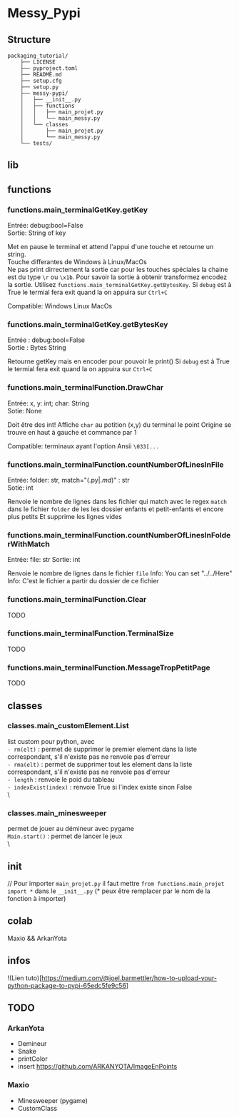 # Messy_Pypi

## Structure
```
packaging_tutorial/
	├── LICENSE
	├── pyproject.toml
	├── README.md
	├── setup.cfg
	├── setup.py
	├── messy-pypi/
	│   ├── __init__.py
	│	├── functions
	│	│	├── main_projet.py
	│	│	└── main_messy.py
	│	└── classes
	│		├── main_projet.py
	│		└── main_messy.py
	└── tests/
```

## lib

## functions

### functions.main_terminalGetKey.**getKey**

Entrée: debug:bool=False \
Sortie: String of key

Met en pause le terminal et attend l'appui d'une touche et retourne un string. \
Touche differantes de Windows à Linux/MacOs \
Ne pas print dirrectement la sortie car pour les touches spéciales la chaine est du type `\r` ou `\x1b`. Pour savoir la sortie à obtenir transformez encodez la sortie. Utilisez `functions.main_terminalGetKey.getBytesKey`.
Si `debug` est à True le termial fera exit quand la on appuira sur `Ctrl+C` 

Compatible: Windows Linux MacOs

### functions.main_terminalGetKey.**getBytesKey**

Entrée : debug:bool=False \
Sortie : Bytes String 

Retourne getKey mais en encoder pour pouvoir le print()
Si `debug` est à True le termial fera exit quand la on appuira sur `Ctrl+C` 

### functions.main_terminalFunction.**DrawChar**
Entrée: x, y: int; char: String \
Sotie: None

Doit être des int!
Affiche `char` au potition (x,y) du terminal
le point Origine se trouve en haut à gauche et commance par 1 

Compatible: terminaux ayant l'option Ansii `\033[...`

### functions.main_terminalFunction.**countNumberOfLinesInFile**
Entrée: folder: str, match="(.py$|.md$)" : str \
Sotie: int

Renvoie le nombre de lignes dans les fichier qui match avec le regex `match` dans le fichier `folder` de les les dossier enfants et petit-enfants et encore plus petits
Et supprime les lignes vides

### functions.main_terminalFunction.**countNumberOfLinesInFolderWithMatch**
Entrée: file: str
Sortie: int

Renvoie le nombre de lignes dans le fichier `file`
Info: You can set "../../Here"
Info: C'est le fichier a partir du dossier de ce fichier


### functions.main_terminalFunction.**Clear**
TODO


### functions.main_terminalFunction.**TerminalSize**
TODO

### functions.main_terminalFunction.**MessageTropPetitPage**
TODO

## classes

### classes.main_customElement.List
list custom pour python, avec \
	`- rm(elt)` : permet de supprimer le premier element dans la liste correspondant, s'il n'existe pas ne renvoie pas d'erreur \
	`- rma(elt)` : permet de supprimer tout les element dans la liste correspondant, s'il n'existe pas ne renvoie pas d'erreur \
	`- length` : renvoie le poid du tableau \
	`- indexExist(index)` : renvoie True si l'index existe sinon False \
\

### classes.main_minesweeper
permet de jouer au démineur avec pygame \
	`Main.start()` : permet de lancer le jeux \
\

## init
// Pour importer `main_projet.py` il faut mettre `from functions.main_projet import *` dans le `__init__.py` (* peux être remplacer par le nom de la fonction à importer) 

## colab
Maxio && ArkanYota

## infos
!(Lien tuto)[https://medium.com/@joel.barmettler/how-to-upload-your-python-package-to-pypi-65edc5fe9c56]

## TODO

### ArkanYota
- Demineur
- Snake
- printColor
- insert https://github.com/ARKANYOTA/ImageEnPoints

### Maxio
- Minesweeper (pygame)
- CustomClass
